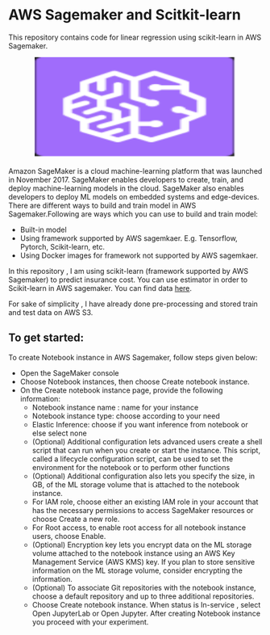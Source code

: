 # AWS Sagemaker and Scitkit-learn
This repository contains code for linear regression using scikit-learn in AWS Sagemaker. 
<p align="center">
  <img width="400" height="200" src="images/sagemakerlogo.PNG">
</p>
Amazon SageMaker is a cloud machine-learning platform that was launched in November 2017. SageMaker enables developers to create, train, and deploy machine-learning models in the cloud. SageMaker also enables developers to deploy ML models on embedded systems and edge-devices.
There are different ways to build and train model in AWS Sagemaker.Following are ways which you can use to build and train model:

* Built-in model
* Using framework supported by AWS sagemkaer. E.g. Tensorflow, Pytorch, Scikit-learn, etc.
* Using Docker images for framework not supported by AWS sagemkaer.


In this repository , I am using scikit-learn (framework supported by AWS Sagemaker) to predict insurance cost. You can use estimator in order to Scikit-learn in AWS sagemaker. 
You can find data [here](https://www.kaggle.com/mirichoi0218/insurance).

For sake of simplicity , I have already done pre-processing and stored train and test data on AWS S3. 

## To get started:
To create Notebook instance in AWS Sagemaker, follow steps given below:
- Open the SageMaker console
- Choose Notebook instances, then choose Create notebook instance.
- On the Create notebook instance page, provide the following information:
    - Notebook instance name : name for your instance
    - Notebook instance type: choose according to your need
    - Elastic Inference: choose if you want inference from notebook or else select none
    - (Optional) Additional configuration lets advanced users create a shell script that can run when you create or start the instance. This script, called a lifecycle       configuration script, can be used to set the environment for the notebook or to perform other functions
    - (Optional) Additional configuration also lets you specify the size, in GB, of the ML storage volume that is attached to the notebook instance.
    - For IAM role, choose either an existing IAM role in your account that has the necessary permissions to access SageMaker resources or choose Create a new role. 
    - For Root access, to enable root access for all notebook instance users, choose Enable.
    - (Optional) Encryption key lets you encrypt data on the ML storage volume attached to the notebook instance using an AWS Key Management Service (AWS KMS) key. If you plan to store sensitive information on the ML storage volume, consider encrypting the information.
    - (Optional) To associate Git repositories with the notebook instance, choose a default repository and up to three additional repositories. 
    - Choose Create notebook instance.
When status is In-service , select Open JupyterLab or Open Jupyter. 
After creating Notebook instance you proceed with your experiment. 
    

